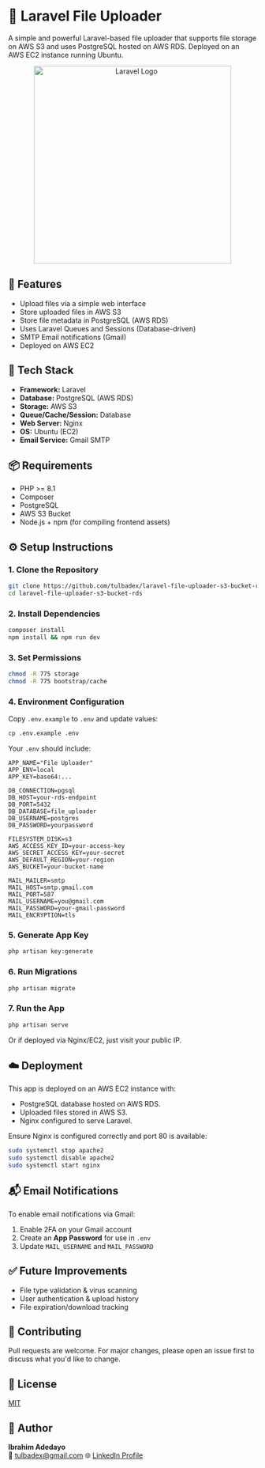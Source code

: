 # 📁 Laravel File Uploader

A simple and powerful Laravel-based file uploader that supports file storage on AWS S3 and uses PostgreSQL hosted on AWS RDS. Deployed on an AWS EC2 instance running Ubuntu.

<p align="center">
  <img src="https://raw.githubusercontent.com/laravel/art/master/logo-lockup/5%20SVG/2%20CMYK/1%20Full%20Color/laravel-logolockup-cmyk-red.svg" width="400" alt="Laravel Logo">
</p>

## 🚀 Features

- Upload files via a simple web interface
- Store uploaded files in AWS S3
- Store file metadata in PostgreSQL (AWS RDS)
- Uses Laravel Queues and Sessions (Database-driven)
- SMTP Email notifications (Gmail)
- Deployed on AWS EC2

## 🔧 Tech Stack

- **Framework:** Laravel
- **Database:** PostgreSQL (AWS RDS)
- **Storage:** AWS S3
- **Queue/Cache/Session:** Database
- **Web Server:** Nginx
- **OS:** Ubuntu (EC2)
- **Email Service:** Gmail SMTP

## 📦 Requirements

- PHP >= 8.1
- Composer
- PostgreSQL
- AWS S3 Bucket
- Node.js + npm (for compiling frontend assets)

## ⚙️ Setup Instructions

### 1. Clone the Repository

```bash
git clone https://github.com/tulbadex/laravel-file-uploader-s3-bucket-rds.git
cd laravel-file-uploader-s3-bucket-rds
```

### 2. Install Dependencies

```bash
composer install
npm install && npm run dev
```

### 3. Set Permissions

```bash
chmod -R 775 storage
chmod -R 775 bootstrap/cache
```

### 4. Environment Configuration

Copy `.env.example` to `.env` and update values:

```bash
cp .env.example .env
```

Your `.env` should include:

```env
APP_NAME="File Uploader"
APP_ENV=local
APP_KEY=base64:...

DB_CONNECTION=pgsql
DB_HOST=your-rds-endpoint
DB_PORT=5432
DB_DATABASE=file_uploader
DB_USERNAME=postgres
DB_PASSWORD=yourpassword

FILESYSTEM_DISK=s3
AWS_ACCESS_KEY_ID=your-access-key
AWS_SECRET_ACCESS_KEY=your-secret
AWS_DEFAULT_REGION=your-region
AWS_BUCKET=your-bucket-name

MAIL_MAILER=smtp
MAIL_HOST=smtp.gmail.com
MAIL_PORT=587
MAIL_USERNAME=you@gmail.com
MAIL_PASSWORD=your-gmail-password
MAIL_ENCRYPTION=tls
```

### 5. Generate App Key

```bash
php artisan key:generate
```

### 6. Run Migrations

```bash
php artisan migrate
```

### 7. Run the App

```bash
php artisan serve
```

Or if deployed via Nginx/EC2, just visit your public IP.

## ☁️ Deployment

This app is deployed on an AWS EC2 instance with:

- PostgreSQL database hosted on AWS RDS.
- Uploaded files stored in AWS S3.
- Nginx configured to serve Laravel.

Ensure Nginx is configured correctly and port 80 is available:
```bash
sudo systemctl stop apache2
sudo systemctl disable apache2
sudo systemctl start nginx
```

## 📬 Email Notifications

To enable email notifications via Gmail:

1. Enable 2FA on your Gmail account
2. Create an **App Password** for use in `.env`
3. Update `MAIL_USERNAME` and `MAIL_PASSWORD`

## ✅ Future Improvements

- File type validation & virus scanning
- User authentication & upload history
- File expiration/download tracking

## 🤝 Contributing

Pull requests are welcome. For major changes, please open an issue first to discuss what you'd like to change.

## 📜 License

[MIT](https://opensource.org/licenses/MIT)

## 👤 Author

**Ibrahim Adedayo**  
📧 tulbadex@gmail.com
🌐 [LinkedIn Profile](https://www.linkedin.com/in/ibrahim-adedayo/)
```
